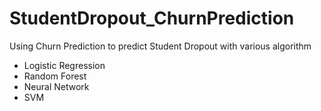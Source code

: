 # StudentDropout_ChurnPrediction
Using Churn Prediction to predict Student Dropout with various algorithm

- Logistic Regression 
- Random Forest
- Neural Network
- SVM
